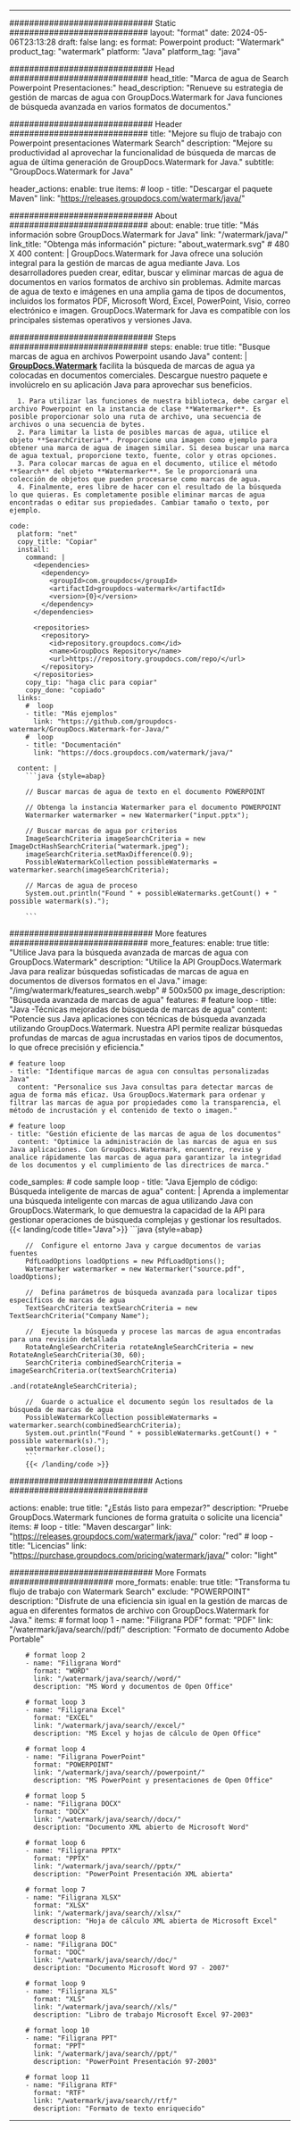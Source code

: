 
---
############################# Static ############################
layout: "format"
date:  2024-05-06T23:13:28
draft: false
lang: es
format: Powerpoint
product: "Watermark"
product_tag: "watermark"
platform: "Java"
platform_tag: "java"

############################# Head ############################
head_title: "Marca de agua de Search Powerpoint Presentaciones:"
head_description: "Renueve su estrategia de gestión de marcas de agua con GroupDocs.Watermark for Java funciones de búsqueda avanzada en varios formatos de documentos."

############################# Header ############################
title: "Mejore su flujo de trabajo con Powerpoint presentaciones Watermark Search" 
description: "Mejore su productividad al aprovechar la funcionalidad de búsqueda de marcas de agua de última generación de GroupDocs.Watermark for Java."
subtitle: "GroupDocs.Watermark for Java" 

header_actions:
  enable: true
  items:
    #  loop
    - title: "Descargar el paquete Maven"
      link: "https://releases.groupdocs.com/watermark/java/"
      
############################# About ############################
about:
    enable: true
    title: "Más información sobre GroupDocs.Watermark for Java"
    link: "/watermark/java/"
    link_title: "Obtenga más información"
    picture: "about_watermark.svg" # 480 X 400
    content: |
       GroupDocs.Watermark for Java ofrece una solución integral para la gestión de marcas de agua mediante Java. Los desarrolladores pueden crear, editar, buscar y eliminar marcas de agua de documentos en varios formatos de archivo sin problemas. Admite marcas de agua de texto e imágenes en una amplia gama de tipos de documentos, incluidos los formatos PDF, Microsoft Word, Excel, PowerPoint, Visio, correo electrónico e imagen. GroupDocs.Watermark for Java es compatible con los principales sistemas operativos y versiones Java.

############################# Steps ############################
steps:
    enable: true
    title: "Busque marcas de agua en archivos Powerpoint usando Java"
    content: |
      **[GroupDocs.Watermark](https://products.groupdocs.com/watermark/java/)** facilita la búsqueda de marcas de agua ya colocadas en documentos comerciales. Descargue nuestro paquete e involúcrelo en su aplicación Java para aprovechar sus beneficios.
      
      1. Para utilizar las funciones de nuestra biblioteca, debe cargar el archivo Powerpoint en la instancia de clase **Watermarker**. Es posible proporcionar solo una ruta de archivo, una secuencia de archivos o una secuencia de bytes.
      2. Para limitar la lista de posibles marcas de agua, utilice el objeto **SearchCriteria**. Proporcione una imagen como ejemplo para obtener una marca de agua de imagen similar. Si desea buscar una marca de agua textual, proporcione texto, fuente, color y otras opciones.
      3. Para colocar marcas de agua en el documento, utilice el método **Search** del objeto **Watermarker**. Se le proporcionará una colección de objetos que pueden procesarse como marcas de agua.
      4. Finalmente, eres libre de hacer con el resultado de la búsqueda lo que quieras. Es completamente posible eliminar marcas de agua encontradas o editar sus propiedades. Cambiar tamaño o texto, por ejemplo.
   
    code:
      platform: "net"
      copy_title: "Copiar"
      install:
        command: |
          <dependencies>
            <dependency>
              <groupId>com.groupdocs</groupId>
              <artifactId>groupdocs-watermark</artifactId>
              <version>{0}</version>
            </dependency>
          </dependencies>

          <repositories>
            <repository>
              <id>repository.groupdocs.com</id>
              <name>GroupDocs Repository</name>
              <url>https://repository.groupdocs.com/repo/</url>
            </repository>
          </repositories>
        copy_tip: "haga clic para copiar"
        copy_done: "copiado"
      links:
        #  loop
        - title: "Más ejemplos"
          link: "https://github.com/groupdocs-watermark/GroupDocs.Watermark-for-Java/"
        #  loop
        - title: "Documentación"
          link: "https://docs.groupdocs.com/watermark/java/"
          
      content: |
        ```java {style=abap}

        // Buscar marcas de agua de texto en el documento POWERPOINT

        // Obtenga la instancia Watermarker para el documento POWERPOINT
        Watermarker watermarker = new Watermarker("input.pptx");

        // Buscar marcas de agua por criterios
        ImageSearchCriteria imageSearchCriteria = new ImageDctHashSearchCriteria("watermark.jpeg");
        imageSearchCriteria.setMaxDifference(0.9);
        PossibleWatermarkCollection possibleWatermarks = watermarker.search(imageSearchCriteria);

        // Marcas de agua de proceso
        System.out.println("Found " + possibleWatermarks.getCount() + " possible watermark(s).");
        
        ```   
        
############################# More features ############################
more_features:
  enable: true
  title: "Utilice Java para la búsqueda avanzada de marcas de agua con GroupDocs.Watermark"
  description: "Utilice la API GroupDocs.Watermark Java para realizar búsquedas sofisticadas de marcas de agua en documentos de diversos formatos en el Java."
  image: "/img/watermark/features_search.webp" # 500x500 px
  image_description: "Búsqueda avanzada de marcas de agua"
  features:
    # feature loop
    - title: "Java -Técnicas mejoradas de búsqueda de marcas de agua"
      content: "Potencie sus Java aplicaciones con técnicas de búsqueda avanzada utilizando GroupDocs.Watermark. Nuestra API permite realizar búsquedas profundas de marcas de agua incrustadas en varios tipos de documentos, lo que ofrece precisión y eficiencia."

    # feature loop
    - title: "Identifique marcas de agua con consultas personalizadas Java"
      content: "Personalice sus Java consultas para detectar marcas de agua de forma más eficaz. Usa GroupDocs.Watermark para ordenar y filtrar las marcas de agua por propiedades como la transparencia, el método de incrustación y el contenido de texto o imagen."

    # feature loop
    - title: "Gestión eficiente de las marcas de agua de los documentos"
      content: "Optimice la administración de las marcas de agua en sus Java aplicaciones. Con GroupDocs.Watermark, encuentre, revise y analice rápidamente las marcas de agua para garantizar la integridad de los documentos y el cumplimiento de las directrices de marca."
      
  code_samples:
    # code sample loop
    - title: "Java Ejemplo de código: Búsqueda inteligente de marcas de agua"
      content: |
        Aprenda a implementar una búsqueda inteligente con marcas de agua utilizando Java con GroupDocs.Watermark, lo que demuestra la capacidad de la API para gestionar operaciones de búsqueda complejas y gestionar los resultados.
        {{< landing/code title="Java">}}
        ```java {style=abap}
        
        //  Configure el entorno Java y cargue documentos de varias fuentes
        PdfLoadOptions loadOptions = new PdfLoadOptions();
        Watermarker watermarker = new Watermarker("source.pdf", loadOptions);

        //  Defina parámetros de búsqueda avanzada para localizar tipos específicos de marcas de agua
        TextSearchCriteria textSearchCriteria = new TextSearchCriteria("Company Name");

        //  Ejecute la búsqueda y procese las marcas de agua encontradas para una revisión detallada
        RotateAngleSearchCriteria rotateAngleSearchCriteria = new RotateAngleSearchCriteria(30, 60);
        SearchCriteria combinedSearchCriteria = imageSearchCriteria.or(textSearchCriteria)
                                                                   .and(rotateAngleSearchCriteria);

        //  Guarde o actualice el documento según los resultados de la búsqueda de marcas de agua
        PossibleWatermarkCollection possibleWatermarks = watermarker.search(combinedSearchCriteria);
        System.out.println("Found " + possibleWatermarks.getCount() + " possible watermark(s).");
        watermarker.close();
        ```
        {{< /landing/code >}}


############################# Actions ############################

actions:
  enable: true
  title: "¿Estás listo para empezar?"
  description: "Pruebe GroupDocs.Watermark funciones de forma gratuita o solicite una licencia"
  items:
    #  loop
    - title: "Maven descargar"
      link: "https://releases.groupdocs.com/watermark/java/"
      color: "red"
        #  loop
    - title: "Licencias"
      link: "https://purchase.groupdocs.com/pricing/watermark/java/"
      color: "light"


############################# More Formats #####################
more_formats:
    enable: true
    title: "Transforma tu flujo de trabajo con Watermark Search"
    exclude: "POWERPOINT"
    description: "Disfrute de una eficiencia sin igual en la gestión de marcas de agua en diferentes formatos de archivo con GroupDocs.Watermark for Java."
    items: 
        # format loop 1
        - name: "Filigrana PDF"
          format: "PDF"
          link: "/watermark/java/search//pdf/"
          description: "Formato de documento Adobe Portable"

        # format loop 2
        - name: "Filigrana Word"
          format: "WORD"
          link: "/watermark/java/search//word/"
          description: "MS Word y documentos de Open Office"
          
        # format loop 3
        - name: "Filigrana Excel"
          format: "EXCEL"
          link: "/watermark/java/search//excel/"
          description: "MS Excel y hojas de cálculo de Open Office"

        # format loop 4
        - name: "Filigrana PowerPoint"
          format: "POWERPOINT"
          link: "/watermark/java/search//powerpoint/"
          description: "MS PowerPoint y presentaciones de Open Office"

        # format loop 5
        - name: "Filigrana DOCX"
          format: "DOCX"
          link: "/watermark/java/search//docx/"
          description: "Documento XML abierto de Microsoft Word"
          
        # format loop 6
        - name: "Filigrana PPTX"
          format: "PPTX"
          link: "/watermark/java/search//pptx/"
          description: "PowerPoint Presentación XML abierta"
          
        # format loop 7
        - name: "Filigrana XLSX"
          format: "XLSX"
          link: "/watermark/java/search//xlsx/"
          description: "Hoja de cálculo XML abierta de Microsoft Excel"

        # format loop 8
        - name: "Filigrana DOC"
          format: "DOC"
          link: "/watermark/java/search//doc/"
          description: "Documento Microsoft Word 97 - 2007"

        # format loop 9
        - name: "Filigrana XLS"
          format: "XLS"
          link: "/watermark/java/search//xls/"
          description: "Libro de trabajo Microsoft Excel 97-2003"

        # format loop 10
        - name: "Filigrana PPT"
          format: "PPT"
          link: "/watermark/java/search//ppt/"
          description: "PowerPoint Presentación 97-2003"

        # format loop 11
        - name: "Filigrana RTF"
          format: "RTF"
          link: "/watermark/java/search//rtf/"
          description: "Formato de texto enriquecido"

---